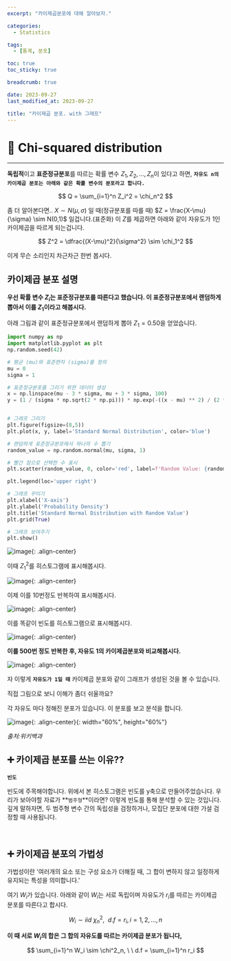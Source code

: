 ```yaml
---
excerpt: "카이제곱분포에 대해 알아보자."

categories:
  - Statistics

tags:
  - [통계, 분포]

toc: true
toc_sticky: true

breadcrumb: true

date: 2023-09-27
last_modified_at: 2023-09-27

title: "카이제곱 분포. with 그래프"
---
```


# 📌 Chi-squared distribution

---
**독립적**이고 **표준정규분포**를 따르는 확률 변수 $Z_1, Z_2, ..., Z_n$이 있다고 하면, **`자유도 n의 카이제곱 분포는 아래와 같은 확률 변수의 분포라고 합니다.`**

$$
Q = \sum_{i=1}^n Z_i^2 = \chi_n^2
$$

좀 더 알아본다면.. $X \sim N(\mu, \sigma)$ 일 때(정규분포를 따를 때) $Z = \frac{X-\mu}{\sigma} \sim N(0,1)$ 일겁니다.(표준화) 이 $Z$를 제곱하면 아래와 같이 자유도가 1인 카이제곱을 따르게 되는겁니다.

$$
Z^2 = \dfrac{(X-\mu)^2}{\sigma^2} \sim \chi_1^2
$$

이게 무슨 소리인지 차근차근 한번 봅시다.

## 카이제곱 분포 설명

**우선 확률 변수 $Z_i$는 표준정규분포를 따른다고 했습니다. 이 표준정규분포에서 랜덤하게 뽑아서 이를 $Z_1$이라고 해봅시다.**

아래 그림과 같이 표준정규분포에서 랜덤하게 뽑아 $Z_1 = 0.50$을 얻었습니다.

```python
import numpy as np
import matplotlib.pyplot as plt
np.random.seed(42)

# 평균 (mu)와 표준편차 (sigma)를 정의
mu = 0
sigma = 1

# 표준정규분포를 그리기 위한 데이터 생성
x = np.linspace(mu - 3 * sigma, mu + 3 * sigma, 100)
y = (1 / (sigma * np.sqrt(2 * np.pi))) * np.exp(-((x - mu) ** 2) / (2 * sigma ** 2))


# 그래프 그리기
plt.figure(figsize=(8,5))
plt.plot(x, y, label='Standard Normal Distribution', color='blue')

# 랜덤하게 표준정규분포에서 하나의 수 뽑기
random_value = np.random.normal(mu, sigma, 1)

# 빨간 점으로 선택한 수 표시
plt.scatter(random_value, 0, color='red', label=f'Random Value: {random_value[0]:.2f}', zorder=5)

plt.legend(loc='upper right')

# 그래프 꾸미기
plt.xlabel('X-axis')
plt.ylabel('Probability Density')
plt.title('Standard Normal Distribution with Random Value')
plt.grid(True)

# 그래프 보여주기
plt.show()
```

![image](https://github.com/novicedata/baekjoon/assets/88019539/f3966142-d331-4288-8690-d1bb8d737449){: .align-center}

이때 $Z_1^2$를 히스토그램에 표시해봅시다.

![image](https://github.com/novicedata/baekjoon/assets/88019539/97918ed3-c814-4e10-ab93-0bcf21424eeb){: .align-center}

이제 이를 10번정도 반복하여 표시해봅시다.

![image](https://github.com/novicedata/baekjoon/assets/88019539/93dd4d25-880f-4c05-85e0-f4822b851e47){: .align-center}

이를 똑같이 빈도를 히스토그램으로 표시해봅시다.

![image](https://github.com/novicedata/baekjoon/assets/88019539/3840c43a-b029-42dd-90bd-2dd91fe641d6){: .align-center}

**이를 500번 정도 반복한 후, 자유도 1의 카이제곱분포와 비교해봅시다.**

![image](https://github.com/novicedata/baekjoon/assets/88019539/5255b851-5c67-4c9a-8f46-ceede2729d29){: .align-center}

자 이렇게 **`자유도가 1일 때`** 카이제곱 분포와 같이 그래프가 생성된 것을 볼 수 있습니다.

직접 그림으로 보니 이해가 좀더 쉬울까요?

각 자유도 마다 정해진 분포가 있습니다. 이 분포를 보고 분석을 합니다.

![image](https://github.com/novicedata/baekjoon/assets/88019539/7f165d82-cc84-4423-81b1-522073a787e0){: .align-center}{: width="60%", height="60%"}

*출처:위키백과*
<br>

## ➕ 카이제곱 분포를 쓰는 이유??

**`빈도`**

빈도에 주목해야합니다. 위에서 본 히스토그램은 빈도를 y축으로 만들어주었습니다. 우리가 보아야할 자료가 **`범주형`**이라면? 이렇게 빈도를 통해 분석할 수 있는 것입니다. 깊게 말하자면, 두 범주형 변수 간의 독립성을 검정하거나, 모집단 분포에 대한 가설 검정할 때 사용됩니다.

<br>

## ➕ 카이제곱 분포의 가법성

가법성이란 '여러개의 요소 또는 구성 요소가 더해질 때, 그 합이 변하지 않고 일정하게 유지되는 특성을 의미합니다.'

여기 $W_i$가 있습니다. 아래와 같이 $W_i$는 서로 독립이며 자유도가 $r_i$를 따르는 카이제곱 분포를 따른다고 합시다.

$$
W_i \sim iid \ \chi^2_n, \ \ d.f = r_i, i=1,2,...,n
$$

**이 때 서로 $W_i$의 합은 그 합의 자유도를 따르는 카이제곱 분포가 됩니다,**

$$
\sum_{i=1}^n W_i \sim \chi^2_n, \ \ d.f = \sum_{i=1}^n r_i
$$
